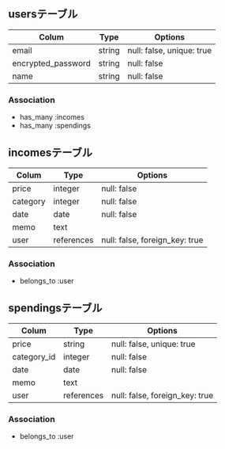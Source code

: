 ## usersテーブル

| Colum              | Type   | Options                   |
| ------------------ | ------ | ------------------------- |
| email              | string | null: false, unique: true |
| encrypted_password | string | null: false               |
| name               | string | null: false               |

### Association
- has_many :incomes
- has_many :spendings

## incomesテーブル

| Colum              | Type       | Options                        |
| ------------------ | ---------- | ------------------------------ |
| price              | integer    | null: false                    |
| category           | integer    | null: false                    |
| date               | date       | null: false                    |
| memo               | text       |                                |
| user               | references | null: false, foreign_key: true |

### Association
- belongs_to :user

## spendingsテーブル

| Colum              | Type       | Options                        |
| ------------------ | ---------- | ------------------------------ |
| price              | string     | null: false, unique: true      |
| category_id        | integer    | null: false                    |
| date               | date       | null: false                    |
| memo               | text       |                                |
| user               | references | null: false, foreign_key: true |

### Association
- belongs_to :user
